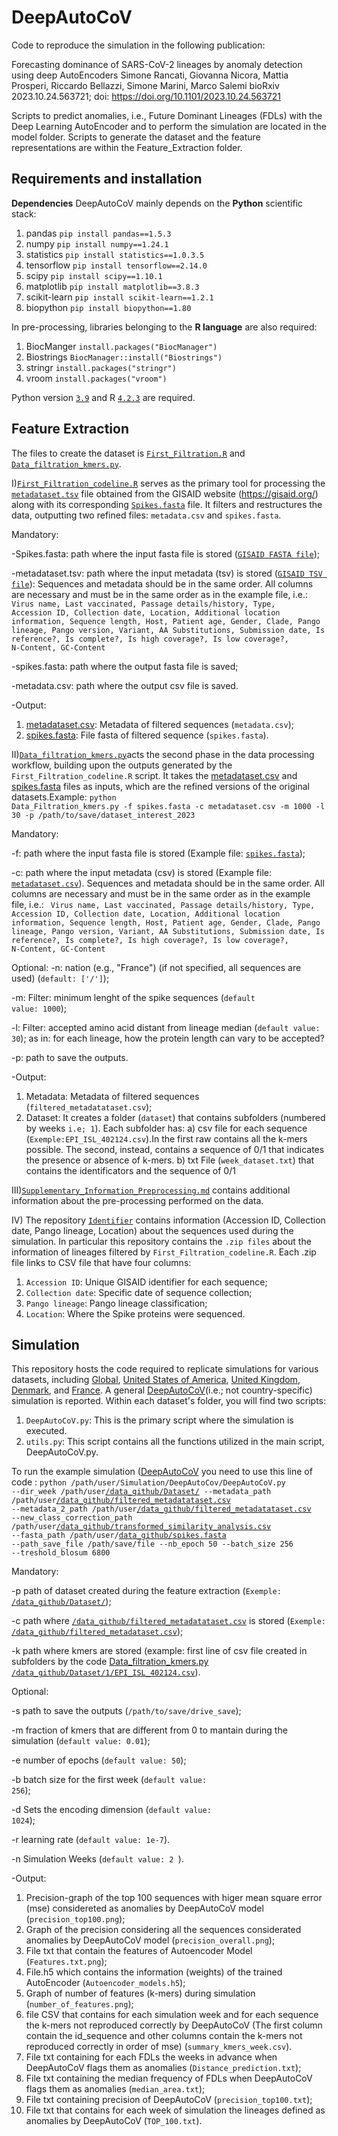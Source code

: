 # DeepAutoCoV
Code to reproduce the simulation in the following publication:

Forecasting dominance of SARS-CoV-2 lineages by anomaly detection using deep AutoEncoders Simone Rancati, Giovanna Nicora, Mattia Prosperi, Riccardo Bellazzi, Simone Marini, Marco Salemi bioRxiv 2023.10.24.563721; doi: https://doi.org/10.1101/2023.10.24.563721

Scripts to predict anomalies, i.e., Future Dominant Lineages (FDLs) with the Deep Learning AutoEncoder and to perform the simulation are located in the model folder. Scripts to generate the dataset and the feature representations are within the Feature_Extraction folder.

## Requirements and installation

**Dependencies**
DeepAutoCoV mainly depends on the **Python** scientific stack: 
1. pandas <code>pip install pandas==1.5.3</code>
2. numpy <code>pip install numpy==1.24.1</code>
3. statistics <code>pip install statistics==1.0.3.5</code>
4. tensorflow <code>pip install tensorflow==2.14.0</code>
5. scipy <code>pip install scipy==1.10.1</code>
6. matplotlib <code>pip install matplotlib==3.8.3</code>
7. scikit-learn <code>pip install scikit-learn==1.2.1</code>
8. biopython <code>pip install biopython==1.80</code> 

In pre-processing, libraries belonging to the **R language** are also required:
1. BiocManger <code>install.packages("BiocManager")</code>
2. Biostrings <code>BiocManager::install("Biostrings")</code>
3. stringr <code>install.packages("stringr")</code>
4. vroom <code>install.packages("vroom")</code>

Python version <code>[3.9](https://www.python.org/downloads/release/python-390/)</code> and R <code>[4.2.3](https://cran.r-project.org/bin/windows/base/)</code> are required. 

## Feature Extraction
The files to create the dataset is <code>[First_Filtration.R](FeatureExtraction/First_Filtration.R)</code> and <code>[Data_filtration_kmers.py](FeatureExtraction/Data_Filtration_kmers.py)</code>.

I)<code>[First_Filtration_codeline.R](FeatureExtraction/First_Filtration_codeline.R)</code> serves as the primary tool for processing the <code>[metadataset.tsv](https://gisaid.org/)</code> file obtained from the GISAID website (https://gisaid.org/) along with its corresponding <code>[Spikes.fasta](https://gisaid.org/)</code> file. It filters and restructures the data, outputting two refined files: <code>metadata.csv</code> and <code>spikes.fasta</code>.


Mandatory:


-Spikes.fasta: path where the input fasta file is stored (<code>[GISAID FASTA file](https://gisaid.org/)</code>);

-metadataset.tsv: path where the input metadata (tsv) is stored (<code>[GISAID TSV file](https://gisaid.org/)</code>): Sequences and metadata should be in the same order. All columns are necessary and must be in the same order as in the example file, i.e.: <code> Virus name, Last vaccinated, Passage details/history, Type, Accession ID, Collection date, Location, Additional location information, Sequence length, Host, Patient age, Gender, Clade, Pango lineage, Pango version, Variant, AA Substitutions, Submission date, Is reference?, Is complete?, Is high coverage?, Is low coverage?, N-Content, GC-Content</code>

-spikes.fasta: path where the output fasta file is saved;

-metadata.csv: path where the output csv file is saved.


-Output:


1) [metadataset.csv](data_github/metadataset.csv): Metadata of filtered sequences (<code>metadata.csv</code>);
2) [spikes.fasta](data_github/spikes.fasta): File fasta of filtered sequence (<code>spikes.fasta</code>).



II)<code>[Data_filtration_kmers.py](FeatureExtraction/Data_Filtration_kmers.py)</code>acts the second phase in the data processing workflow, building upon the outputs generated by the <code>First_Filtration_codeline.R</code> script. It takes the [metadataset.csv](data_github/metadataset.csv) and [spikes.fasta](data_github/spikes.fasta) files as inputs, which are the refined versions of the original datasets.Example: <code>python Data_Filtration_kmers.py -f spikes.fasta -c metadataset.csv -m 1000 -l 30 -p /path/to/save/dataset_interest_2023 </code>


Mandatory:

-f: path where the input fasta file is stored (Example file: <code>[spikes.fasta](data_github/spikes.fasta)</code>);

-c: path where the input metadata (csv) is stored (Example file: <code>[metadataset.csv](data_github/metadataset.csv)</code>). Sequences and metadata should be in the same order. All columns are necessary and must be in the same order as in the example file, i.e.: <code> Virus name, Last vaccinated, Passage details/history, Type, Accession ID, Collection date, Location, Additional location information, Sequence length, Host, Patient age, Gender, Clade, Pango lineage, Pango version, Variant, AA Substitutions, Submission date, Is reference?, Is complete?, Is high coverage?, Is low coverage?, N-Content, GC-Content</code>


Optional:
-n: nation (e.g., "France") (if not specified, all sequences are used) (<code>default: ['/']</code>);

-m: Filter: minimum lenght of the spike sequences (<code>default value: 1000</code>); 

-l: Filter: accepted amino acid distant from lineage median (<code>default value: 30</code>); as in: for each lineage, how the protein length can vary to be accepted?

-p: path to save the outputs.


-Output:

1) Metadata: Metadata of filtered sequences (<code>filtered_metadatataset.csv</code>);
2) Dataset: It creates a folder (<code>dataset</code>) that contains subfolders (numbered by weeks <code>i.e; 1</code>). Each subfolder has:
  a) csv file for each sequence (<code>Exemple:EPI_ISL_402124.csv</code>).In the first raw contains all the k-mers possible. The second, instead, contains a sequence of 0/1 that indicates the presence or absence of k-mers.
  b) txt File (<code>week_dataset.txt</code>) that contains the identificators and the sequence of 0/1


III)<code>[Supplementary_Information_Preprocessing.md](FeatureExtraction/Supplementary_Information_Preprocessing.md)</code> contains additional information about the pre-processing performed on the data. 


IV) The repository <code>[Identifier](FeatureExtraction/Identifier)</code> contains information (Accession ID, Collection date, Pango lineage, Location) about the sequences used during the simulation. In particular this repository contains the <code>.zip files</code> about the information of lineages filtered by <code>First_Filtration_codeline.R</code>. Each .zip file links to CSV file that have four columns: 

1) <code>Accession ID</code>: Unique GISAID identifier for each sequence;
2) <code>Collection date</code>: Specific date of sequence collection;
3) <code>Pango lineage</code>: Pango lineage classification;
4) <code>Location</code>: Where the Spike proteins were sequenced.

## Simulation
This repository hosts the code required to replicate simulations for various datasets, including [Global](Simulation/DeepAutoCov_World), [United States of America](Simulation/DeepAutoCov_USA), [United Kingdom](Simulation/DeepAutoCov_UK), [Denmark](Simulation/DeepAutoCov_Denmark), and [France](Simulation/DeepAutoCov_France). A general [DeepAutoCoV](Simulation/DeepAutoCov)(i.e.; not country-specific) simulation is reported. Within each dataset's folder, you will find two scripts:

1) <code>DeepAutoCoV.py</code>: This is the primary script where the simulation is executed.
2) <code>utils.py</code>: This script contains all the functions utilized in the main script, DeepAutoCoV.py.

To run the example simulation ([DeepAutoCoV](Simulation/DeepAutoCov) you need to use this line of code :
<code>python /path/user/Simulation/DeepAutoCov/DeepAutoCoV.py --dir_week /path/user[/data_github/Dataset/](data_github/Dataset) --metadata_path /path/user[/data_github/filtered_metadatataset.csv](data_github/filtered_metadataset.csv) --metadata_2_path /path/user[/data_github/filtered_metadatataset.csv](data_github/filtered_metadataset.csv)  --new_class_correction_path /path/user[/data_github/transformed_similarity_analysis.csv](data_github/transformed_similarity_analysis.csv.zip) --fasta_path /path/user/[data_github/spikes.fasta](data_github/spikes.fasta) --path_save_file /path/save/file --nb_epoch 50 --batch_size 256 --treshold_blosum 6800 </code>

Mandatory:

-p path of dataset created during the feature extraction (<code>Exemple: [/data_github/Dataset/](data_github/Dataset)</code>);

-c path where <code>[/data_github/filtered_metadatataset.csv](data_github/filtered_metadataset.csv)</code> is stored (<code>Exemple: [/data_github/filtered_metadataset.csv](data_github/filtered_metadataset.csv)</code>);

-k path where kmers are stored (example: first line of csv file created in subfolders by the code [Data_filtration_kmers.py](FeatureExtraction/Data_Filtration_kmers.py)  <code>[/data_github/Dataset/1/EPI_ISL_402124.csv](data_github/Dataset/1/EPI_ISL_402124.csv)</code>).

Optional:

-s path to save the outputs (<code>/path/to/save/drive_save</code>);

-m fraction of kmers that are different from 0 to mantain during the simulation (<code>default value: 0.01</code>);

-e number of epochs (<code>default value: 50</code>);

-b batch size for the first week (<code>default value: 256</code>);

-d Sets the encoding dimension (<code>default value: 1024</code>);

-r learning rate (<code>default value: 1e-7</code>).

-n Simulation Weeks (<code>default value: 2 </code>).


-Output:
1) Precision-graph of the top 100 sequences with higer mean square error (mse) considereted as anomalies by DeepAutoCoV model (<code>precision_top100.png</code>);
2) Graph of the precision considering all the sequences considerated anomalies by DeepAutoCoV model (<code>precision_overall.png</code>);
3) File txt that contain the features of Autoencoder Model (<code>Features.txt.png</code>);
4) File.h5 which contains the information (weights) of the trained AutoEncoder (<code>Autoencoder_models.h5</code>);
5) Graph of number of features (k-mers) during simulation (<code>number_of_features.png</code>);
6) file CSV that contains for each simulation week and for each sequence the k-mers not reproduced correctly by DeepAutoCoV (The first column contain the id_sequence and other columns contain the k-mers not reproduced correctly in order of mse) (<code>summary_kmers_week.csv</code>).
7) File txt containing for each FDLs the weeks in advance when DeepAutoCoV flags them as anomalies (<code>Distance_prediction.txt</code>);
8) File txt containing the median frequency of FDLs when DeepAutoCoV flags them as anomalies (<code>median_area.txt</code>);
9) File txt containing precision of DeepAutoCoV (<code>precision_top100.txt</code>);
10) File txt that contains for each week of simulation the lineages defined as anomalies by DeepAutoCoV (<code>TOP_100.txt</code>). 
